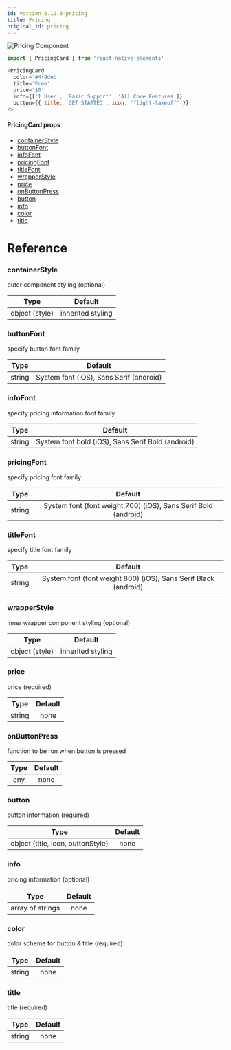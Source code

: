 ```yaml
---
id: version-0.19.0-pricing
title: Pricing
original_id: pricing
---
```


![Pricing Component](/react-native-elements/img/pricing.png)

  ```js
  import { PricingCard } from 'react-native-elements'
  
  <PricingCard
    color='#4f9deb'
    title='Free'
    price='$0'
    info={['1 User', 'Basic Support', 'All Core Features']}
    button={{ title: 'GET STARTED', icon: 'flight-takeoff' }}
  />
  
  ```
  
#### PricingCard props
  
  * [containerStyle](#containerstyle)
  * [buttonFont](#buttonfont)
  * [infoFont](#infofont)
  * [pricingFont](#pricingfont)
  * [titleFont](#titlefont)
  * [wrapperStyle](#wrapperstyle)
  * [price](#price)
  * [onButtonPress](#onbuttonpress)
  * [button](#button)
  * [info](#info)
  * [color](#color)
  * [title](#title)


# Reference 

### containerStyle
  outer component styling (optional) 

 | Type    | Default |
 |:-------:|:-------:|
 |  object (style)   |  inherited styling |


### buttonFont
  specify button font family 

 | Type    | Default |
 |:-------:|:-------:|
 |  string   |  System font (iOS), Sans Serif (android) |


### infoFont
  specify pricing information font family 

 | Type    | Default |
 |:-------:|:-------:|
 |  string   |  System font bold (iOS), Sans Serif Bold (android) |


### pricingFont
  specify pricing font family 

 | Type    | Default |
 |:-------:|:-------:|
 |  string   |  System font (font weight 700) (iOS), Sans Serif Bold (android) |


### titleFont
  specify title font family 

 | Type    | Default |
 |:-------:|:-------:|
 |  string   |  System font (font weight 800) (iOS), Sans Serif Black (android) |


### wrapperStyle
  inner wrapper component styling (optional) 

 | Type    | Default |
 |:-------:|:-------:|
 |  object (style)   |  inherited styling |


### price
  price (required) 

 | Type    | Default |
 |:-------:|:-------:|
 |  string   |  none |


### onButtonPress
  function to be run when button is pressed 

 | Type    | Default |
 |:-------:|:-------:|
 |  any   |  none |


### button
  button information (required) 

 | Type    | Default |
 |:-------:|:-------:|
 |  object {title, icon, buttonStyle}   |  none |


### info
  pricing information (optional) 

 | Type    | Default |
 |:-------:|:-------:|
 |  array of strings   |  none |


### color
  color scheme for button & title (required) 

 | Type    | Default |
 |:-------:|:-------:|
 |  string   |  none |


### title
  title (required) 

 | Type    | Default |
 |:-------:|:-------:|
 |  string   |  none |

